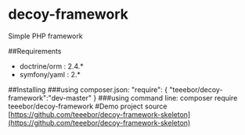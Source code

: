 # decoy-framework
Simple PHP framework

##Requirements
- doctrine/orm : 2.4.*   
- symfony/yaml : 2.*   
    
##Installing
###using composer.json:
	"require": {
		"teeebor/decoy-framework":"dev-master"
	}
###using command line:
	composer require teeebor/decoy-framework
#Demo project source
[https://github.com/teeebor/decoy-framework-skeleton](https://github.com/teeebor/decoy-framework-skeleton)
